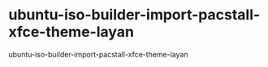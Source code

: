# ubuntu-iso-builder-import-pacstall-xfce-theme-layan
ubuntu-iso-builder-import-pacstall-xfce-theme-layan

